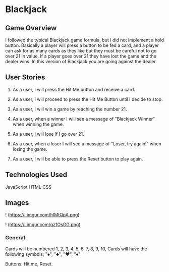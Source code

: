 # Blackjack

## Game Overview

I followed the typical Blackjack game formula, but I did not implement a hold button. Basically a player will press a button to be fed a card, and a player can ask for as many cards as they like but they must be careful not to go over 21 in value. If a player goes over 21 they have lost the game and the dealer wins. In this version of Blackjack you are going against the dealer. 

## User Stories

1. As a user, I will press the Hit Me button and receive a card.

2. As a user, I will proceed to press the Hit Me Button until I decide to stop.

3. As a user, I will win a game by reaching the number 21.

4. As a user, when a winner I will see a message of "Blackjack Winner" when winning the game.

5. As a user, I will lose if I go over 21.

6. As a user, when a loser I will see a message of "Loser, try again!" when losing the game.

7. As a user, I will be able to press the Reset button to play again. 

## Technologies Used

JavaScript
HTML
CSS

## Images

! (https://i.imgur.com/hIMtQpA.png)

! (https://i.imgur.com/qz1OsGG.png)

### General

Cards will be numbered 1, 2, 3, 4, 5, 6, 7, 8, 9, 10, 
Cards will have the following symbols; "♠", "♣", "♥", "♦"

Buttons: Hit me, Reset. 
